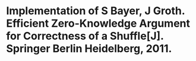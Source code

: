 # Implementation of S Bayer, J Groth. Efficient Zero-Knowledge Argument for Correctness of a Shuffle[J]. Springer Berlin Heidelberg, 2011.
